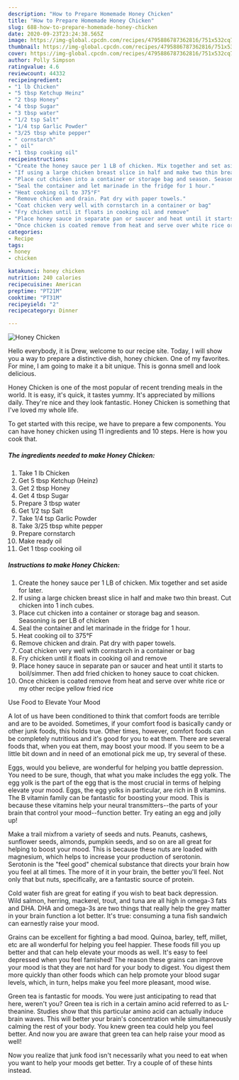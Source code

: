 ```yaml
---
description: "How to Prepare Homemade Honey Chicken"
title: "How to Prepare Homemade Honey Chicken"
slug: 688-how-to-prepare-homemade-honey-chicken
date: 2020-09-23T23:24:38.565Z
image: https://img-global.cpcdn.com/recipes/4795886787362816/751x532cq70/honey-chicken-recipe-main-photo.jpg
thumbnail: https://img-global.cpcdn.com/recipes/4795886787362816/751x532cq70/honey-chicken-recipe-main-photo.jpg
cover: https://img-global.cpcdn.com/recipes/4795886787362816/751x532cq70/honey-chicken-recipe-main-photo.jpg
author: Polly Simpson
ratingvalue: 4.6
reviewcount: 44332
recipeingredient:
- "1 lb Chicken"
- "5 tbsp Ketchup Heinz"
- "2 tbsp Honey"
- "4 tbsp Sugar"
- "3 tbsp water"
- "1/2 tsp Salt"
- "1/4 tsp Garlic Powder"
- "3/25 tbsp white pepper"
- " cornstarch"
- " oil"
- "1 tbsp cooking oil"
recipeinstructions:
- "Create the honey sauce per 1 LB of chicken. Mix together and set aside for later."
- "If using a large chicken breast slice in half and make two thin breast. Cut chicken into 1 inch cubes."
- "Place cut chicken into a container or storage bag and season. Seasoning is per LB of chicken"
- "Seal the container and let marinade in the fridge for 1 hour."
- "Heat cooking oil to 375°F"
- "Remove chicken and drain. Pat dry with paper towels."
- "Coat chicken very well with cornstarch in a container or bag"
- "Fry chicken until it floats in cooking oil and remove"
- "Place honey sauce in separate pan or saucer and heat until it starts to boil/simmer. Then add fried chicken to honey sauce to coat chicken."
- "Once chicken is coated remove from heat and serve over white rice or my other recipe yellow fried rice"
categories:
- Recipe
tags:
- honey
- chicken

katakunci: honey chicken 
nutrition: 240 calories
recipecuisine: American
preptime: "PT21M"
cooktime: "PT31M"
recipeyield: "2"
recipecategory: Dinner

---
```



![Honey Chicken](https://img-global.cpcdn.com/recipes/4795886787362816/751x532cq70/honey-chicken-recipe-main-photo.jpg)

Hello everybody, it is Drew, welcome to our recipe site. Today, I will show you a way to prepare a distinctive dish, honey chicken. One of my favorites. For mine, I am going to make it a bit unique. This is gonna smell and look delicious.



Honey Chicken is one of the most popular of recent trending meals in the world. It is easy, it's quick, it tastes yummy. It's appreciated by millions daily. They're nice and they look fantastic. Honey Chicken is something that I've loved my whole life.


To get started with this recipe, we have to prepare a few components. You can have honey chicken using 11 ingredients and 10 steps. Here is how you cook that.

<!--inarticleads1-->

##### The ingredients needed to make Honey Chicken:

1. Take 1 lb Chicken
1. Get 5 tbsp Ketchup (Heinz)
1. Get 2 tbsp Honey
1. Get 4 tbsp Sugar
1. Prepare 3 tbsp water
1. Get 1/2 tsp Salt
1. Take 1/4 tsp Garlic Powder
1. Take 3/25 tbsp white pepper
1. Prepare  cornstarch
1. Make ready  oil
1. Get 1 tbsp cooking oil




<!--inarticleads2-->

##### Instructions to make Honey Chicken:

1. Create the honey sauce per 1 LB of chicken. Mix together and set aside for later.
1. If using a large chicken breast slice in half and make two thin breast. Cut chicken into 1 inch cubes.
1. Place cut chicken into a container or storage bag and season. Seasoning is per LB of chicken
1. Seal the container and let marinade in the fridge for 1 hour.
1. Heat cooking oil to 375°F
1. Remove chicken and drain. Pat dry with paper towels.
1. Coat chicken very well with cornstarch in a container or bag
1. Fry chicken until it floats in cooking oil and remove
1. Place honey sauce in separate pan or saucer and heat until it starts to boil/simmer. Then add fried chicken to honey sauce to coat chicken.
1. Once chicken is coated remove from heat and serve over white rice or my other recipe yellow fried rice




Use Food to Elevate Your Mood


A lot of us have been conditioned to think that comfort foods are terrible and are to be avoided. Sometimes, if your comfort food is basically candy or other junk foods, this holds true. Other times, however, comfort foods can be completely nutritious and it's good for you to eat them. There are several foods that, when you eat them, may boost your mood. If you seem to be a little bit down and in need of an emotional pick me up, try several of these.

Eggs, would you believe, are wonderful for helping you battle depression. You need to be sure, though, that what you make includes the egg yolk. The egg yolk is the part of the egg that is the most crucial in terms of helping elevate your mood. Eggs, the egg yolks in particular, are rich in B vitamins. The B vitamin family can be fantastic for boosting your mood. This is because these vitamins help your neural transmitters--the parts of your brain that control your mood--function better. Try eating an egg and jolly up!

Make a trail mixfrom a variety of seeds and nuts. Peanuts, cashews, sunflower seeds, almonds, pumpkin seeds, and so on are all great for helping to boost your mood. This is because these nuts are loaded with magnesium, which helps to increase your production of serotonin. Serotonin is the "feel good" chemical substance that directs your brain how you feel at all times. The more of it in your brain, the better you'll feel. Not only that but nuts, specifically, are a fantastic source of protein.

Cold water fish are great for eating if you wish to beat back depression. Wild salmon, herring, mackerel, trout, and tuna are all high in omega-3 fats and DHA. DHA and omega-3s are two things that really help the grey matter in your brain function a lot better. It's true: consuming a tuna fish sandwich can earnestly raise your mood. 

Grains can be excellent for fighting a bad mood. Quinoa, barley, teff, millet, etc are all wonderful for helping you feel happier. These foods fill you up better and that can help elevate your moods as well. It's easy to feel depressed when you feel famished! The reason these grains can improve your mood is that they are not hard for your body to digest. You digest them more quickly than other foods which can help promote your blood sugar levels, which, in turn, helps make you feel more pleasant, mood wise.

Green tea is fantastic for moods. You were just anticipating to read that here, weren't you? Green tea is rich in a certain amino acid referred to as L-theanine. Studies show that this particular amino acid can actually induce brain waves. This will better your brain's concentration while simultaneously calming the rest of your body. You knew green tea could help you feel better. And now you are aware that green tea can help raise your mood as well!

Now you realize that junk food isn't necessarily what you need to eat when you want to help your moods get better. Try  a  couple of  of  these  hints  instead.

